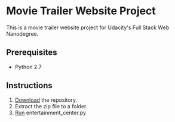 # Movie Trailer Website Project
This is a movie trailer website project for Udacity's Full Stack Web Nanodegree.

## Prerequisites
- Python 2.7

## Instructions
1. [Download](https://github.com/dsychin/python_movie_website/archive/master.zip) the repository.
2. Extract the zip file to a folder.
3. [Run](http://pythoncentral.io/execute-python-script-file-shell/) entertainment\_center.py
